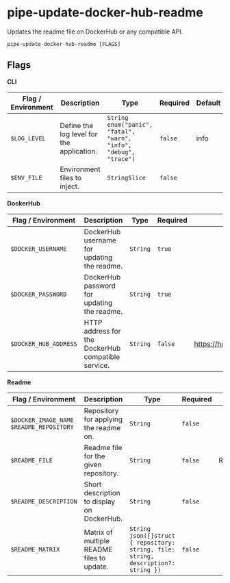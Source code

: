# pipe-update-docker-hub-readme

Updates the readme file on DockerHub or any compatible API.

`pipe-update-docker-hub-readme [FLAGS]`

## Flags

**CLI**

| Flag / Environment |  Description   |  Type    | Required | Default |
|---------------- | --------------- | --------------- |  --------------- |  --------------- |
| `$LOG_LEVEL` | Define the log level for the application. | `String`<br/>`enum("panic", "fatal", "warn", "info", "debug", "trace")` | `false` | info |
| `$ENV_FILE` | Environment files to inject. | `StringSlice` | `false` |  |

**DockerHub**

| Flag / Environment |  Description   |  Type    | Required | Default |
|---------------- | --------------- | --------------- |  --------------- |  --------------- |
| `$DOCKER_USERNAME` | DockerHub username for updating the readme. | `String` | `true` |  |
| `$DOCKER_PASSWORD` | DockerHub password for updating the readme. | `String` | `true` |  |
| `$DOCKER_HUB_ADDRESS` | HTTP address for the DockerHub compatible service. | `String` | `false` | https://hub.docker.com/v2/repositories |

**Readme**

| Flag / Environment |  Description   |  Type    | Required | Default |
|---------------- | --------------- | --------------- |  --------------- |  --------------- |
| `$DOCKER_IMAGE_NAME`<br/>`$README_REPOSITORY` | Repository for applying the readme on. | `String` | `false` |  |
| `$README_FILE` | Readme file for the given repository. | `String` | `false` | README.md |
| `$README_DESCRIPTION` | Short description to display on DockerHub. | `String` | `false` |  |
| `$README_MATRIX` | Matrix of multiple README files to update. | `String`<br/>`json([]struct { repository: string, file: string, description?: string })` | `false` |  |
